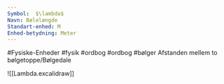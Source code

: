 ```yaml
---
Symbol:  $\lambda$ 
Navn: Bølelængde
Standart-enhed: M 
Enhed-betydning: Meter
---
```

#Fysiske-Enheder #fysik #ordbog #ordbog #bølger 
Afstanden mellem to bølgetoppe/Bølgedale

![[Lambda.excalidraw]]